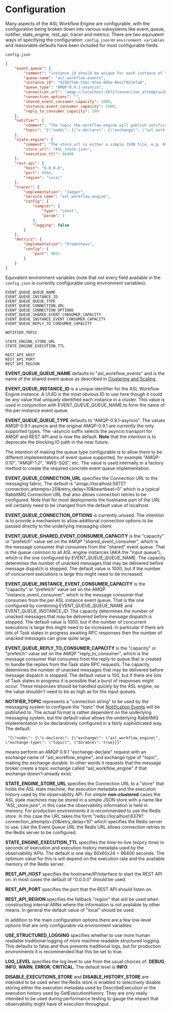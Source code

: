 # Configuration
Many aspects of the ASL Workflow Engine are configurable, with the configuration being broken down into various subsystems like event_queue, notifier, state_engine, rest_api, tracer and metrics. There are two equivalent ways of specifying the configuration: `config.json` or `environment variables` and reasonable defaults have been included for most configurable fields.

`config.json`
```json
{
    "event_queue": {
        "comment": "instance_id should be unique for each instance of the workflow engine in a cluster. It will be used to create a unique per-instance event queue.",
        "queue_name": "asl_workflow_events",
        "instance_id": "9256f7e8-55ec-47ea-885e-8ee1f922efa8",
        "queue_type": "AMQP-0.9.1-asyncio",
        "connection_url": "amqp://localhost:5672?connection_attempts=20&retry_delay=10&heartbeat=0",
        "connection_options": "",
        "shared_event_consumer_capacity": 1000,
        "instance_event_consumer_capacity": 1000,
        "reply_to_consumer_capacity": 100
    },
    "notifier": {
        "comment": "The topic the workflow engine will publish notifications to. These are rather like AWS CloudWatch events. This currently maps to an AMQP topic exchange and if it is not the default amq.topic then an address string describing the node should be used with full x-declare syntax so that the exchange is declared before it is used.",
        "topic": "{\"node\": {\"x-declare\": {\"exchange\": \"asl_workflow_engine\", \"exchange-type\": \"topic\", \"durable\": true}}}"
    },
    "state_engine": {
        "comment": "The store_url is either a simple JSON file, e.g. ASL_store.json or a Redis URL, e.g. redis://localhost:6379?connection_attempts=20&retry_delay=10. The execution_ttl is the time to live, in seconds, for the execution metadata used by DescribeExecution and GetExecutionHistory. The initial default is one day 60x60x24 = 86400. Whether to raise or lower this value will depend on the available memory of the Redis server. The execution_ttl is only honoured by the Redis store and is ignored by the simple store.",
        "store_url": "ASL_store.json",
        "execution_ttl": 86400
    },
    "rest_api": {
        "host": "0.0.0.0",
        "port": 4584,
        "region": "local"
    },
    "tracer": {
        "implementation": "Jaeger",
        "service_name": "asl_workflow_engine",
        "config": {
            "sampler": {
                "type": "const",
                "param": 1
            },
            "logging": false
        }
    },
    "metrics": {
        "implementation": "Prometheus",
        "config": {
            "port": 9091
        }
    }
}
```

Equivalent environment variables (note that not every field available in the `config.json` is currently configurable using environment variables):

```
EVENT_QUEUE_QUEUE_NAME
EVENT_QUEUE_INSTANCE_ID
EVENT_QUEUE_QUEUE_TYPE
EVENT_QUEUE_CONNECTION_URL
EVENT_QUEUE_CONNECTION_OPTIONS
EVENT_QUEUE_SHARED_EVENT_CONSUMER_CAPACITY
EVENT_QUEUE_INSTANCE_EVENT_CONSUMER_CAPACITY
EVENT_QUEUE_REPLY_TO_CONSUMER_CAPACITY

NOTIFIER_TOPIC

STATE_ENGINE_STORE_URL
STATE_ENGINE_EXECUTION_TTL

REST_API_HOST
REST_API_PORT
REST_API_REGION
```

**EVENT_QUEUE_QUEUE_NAME** defaults to "asl_workflow_events" and is the name of the shared event queue as described in [Clustering and Scaling](clustering_and_scaling.md).

**EVENT_QUEUE_INSTANCE_ID** is a unique identifier for the ASL Workflow Engine instance. A UUID is the most obvious ID to use here though it could be any value that uniquely identified each instance in a cluster. This value is used in conjunction with EVENT_QUEUE_QUEUE_NAME to form the name of the per-instance event queue.

**EVENT_QUEUE_QUEUE_TYPE** defaults to "AMQP-0.9.1-asyncio". The values AMQP-0.9.1-asyncio and the original AMQP-0.9.1 are currently the only supported types. The -asyncio suffix selects the asyncio transport for AMQP and REST API and is now the default. **Note** that the intention is to deprecate the blocking IO path in the near future.

The intention of making the queue type configurable is to allow there to be different implementations of event queue supported, for example "AMQP-0.10", "AMQP-1.0", "AWS-SQS", etc. The value is used internally in a factory method to create the required concrete event queue implementation.

**EVENT_QUEUE_CONNECTION_URL** specifies the Connection URL to the messaging fabric. The default is "amqp://localhost:5672?connection_attempts=20&retry_delay=10&heartbeat=0" which is a typical RabbitMQ Connection URL that also allows connection retries to be configured. Note that for most deployments the hostname part of the URL will certainly need to be changed from the default value of localhost.

**EVENT_QUEUE_CONNECTION_OPTIONS** is currently unused. The intention is to provide a mechanism to allow additional connection options to be passed directly to the underlying messaging client.

**EVENT_QUEUE_SHARED_EVENT_CONSUMER_CAPACITY** is the "capacity" or "prefetch" value set on the AMQP "shared_event_consumer", which is the message consumer that consumes from the "shared" event queue. That is the queue common to all ASL engine instances (AKA the "input queue"), which is the one configured by EVENT_QUEUE_QUEUE_NAME. The capacity determines the number of unacked messages that may be delivered before message dispatch is stopped. The default value is 1000, but if the number of concurrent executions is large this might need to be increased.

**EVENT_QUEUE_INSTANCE_EVENT_CONSUMER_CAPACITY** is the "capacity" or "prefetch" value set on the AMQP "instance_event_consumer", which is the message consumer that consumes from the per ASL instance event queue. That is the one configured by combining EVENT_QUEUE_QUEUE_NAME and EVENT_QUEUE_INSTANCE_ID. The capacity determines the number of unacked messages that may be delivered before message dispatch is stopped. The default value is 1000, but if the number of concurrent executions is large this might need to be increased. In particular if there are lots of Task states in progress awaiting RPC responses then the number of unacked messages can grow quite large.

**EVENT_QUEUE_REPLY_TO_CONSUMER_CAPACITY**
is the "capacity" or "prefetch" value set on the AMQP "reply_to_consumer", which is the message consumer that consumes from the reply-to queue that is created to handle the replies from the Task state RPC requests. The capacity determines the number of unacked messages that may be delivered before message dispatch is stopped. The default value is 100, but if there are lots of Task states in progress it is possible that a burst of responses might occur. These responses should be handled quickly by the ASL engine, so the value shouldn't need to be as high as for the input queues.

**NOTIFIER_TOPIC** represents a "connection string" to be used by the messaging system to configure the "topic" that [Notification Events](notification_events.md) will be published to. The actual format is rather dependent on the underlying messaging system, but the default value allows the underlying RabbitMQ implementation to be declaratively configured in a fairly sophisticated way. The default:
```
 "{\"node\": {\"x-declare\": {\"exchange\": \"asl_workflow_engine\", \"exchange-type\": \"topic\", \"durable\": true}}}"
 ```
 means perform an AMQP 0.9.1 "exchange-declare" request with an exchange name of "asl_workflow_engine", and exchange type of "topic", making the exchange durable. In other words it requests that the message broker create a topic exchange called "asl_workflow_engine" if that exchange doesn't already exist.
 
**STATE_ENGINE_STORE_URL** specifies the Connection URL to a "store" that holds the ASL state machine, the execution metadata and the execution history used by the observability API. For simple **non-clustered** cases the ASL state machines may be stored in a simple JSON store with a name like "ASL_store.json", in this case the observability information is held in memory. For production environments it is recommended to use the Redis store. In this case the URL takes the form "redis://localhost:6379?connection_attempts=20&retry_delay=10" which specifies the Redis server to use. Like the Event Queue URL the Redis URL allows connection retries to the Redis server to be configured.

**STATE_ENGINE_EXECUTION_TTL** specifies the time-to-live (expiry time) in seconds of execution and execution history metadata used by the observability APIs. The default is one day 60x60x24 = 86400 seconds. The optimum value for this is will depend on the execution rate and the available memory of the Redis server.

**REST_API_HOST** specifies the hostname/IP/interface to start the REST API on. In most cases the default of "0.0.0.0" should be used.

**REST_API_PORT** specifies the port that the REST API should listen on.

**REST_API_REGION** specifies the fallback "region" that will be used when constructing internal ARNs where the information is not available by other means. In general the default value of "local" should be used.

In addition to the main configuration options there are a few low-level options that are only configurable via environment variables:

**USE_STRUCTURED_LOGGING** specifies whether to use more human readable traditional logging of more machine readable structured logging. This defaults to false and thus presents traditional logs, but for production environments it is recommended that this be set to true.

**LOG_LEVEL** specifies the log level to use from the usual choices of: **DEBUG**, **INFO**, **WARN**, **ERROR**, **CRITICAL**. The default level is **INFO**.

**DISABLE_EXECUTIONS_STORE** and **DISABLE_HISTORY_STORE** are intended to be used when the Redis store is enabled to selectively disable storing either the execution metadata used by DescribeExecution or the execution history used by GetExecutionHistory. They are only really intended to be used during performance testing to gauge the impact that observability might have of execution throughput.
